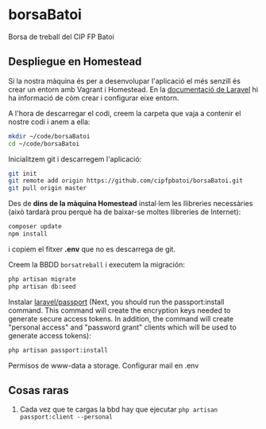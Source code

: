 # borsaBatoi
Borsa de treball del CIP FP Batoi

## Despliegue en Homestead
Si la nostra màquina és per a desenvolupar l'aplicació el més senzill és crear un entorn amb Vagrant i Homestead. En la [documentació de Laravel](https://laravel.com/docs/5.6/homestead) hi ha informació de còm crear i configurar eixe entorn.

A l'hora de descarregar el codi, creem la carpeta que vaja a contenir el nostre codi i anem a ella:
```bash
mkdir ~/code/borsaBatoi
cd ~/code/borsaBatoi
```

Inicialitzem git i descarregem l'aplicació:
```bash
git init
git remote add origin https://github.com/cipfpbatoi/borsaBatoi.git
git pull origin master
```

Des de **dins de la màquina Homestead** instal·lem les llibreries necessàries (això tardarà prou perquè ha de baixar-se moltes llibreries de Internet):
```bash
composer update
npm install
```
i copiem el fitxer **.env** que no es descarrega de git.

Creem la BBDD `borsatreball` i executem la migración:
```bash
php artisan migrate
php artisan db:seed
```

Instalar [laravel/passport](https://laravel.com/docs/5.8/passport) (Next, you should run the passport:install command. This command will create the encryption keys needed to generate secure access tokens. In addition, the command will create "personal access" and "password grant" clients which will be used to generate access tokens):
```bash
php artisan passport:install
```

Permisos de www-data a storage. Configurar mail en .env

## Cosas raras
1. Cada vez que te cargas la bbd hay que ejecutar `php artisan passport:client --personal`

